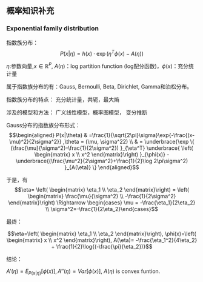 ## 概率知识补充

### Exponential family distribution

指数族分布：
$$P(x|\eta) = h(x) \cdot \exp{(\eta^T\phi(x)-A(\eta))}$$

$\eta$:参数向量,$x\in \mathbb{R}^P$, $A(\eta)$：log partition function (log配分函数)，$\phi(x)$：充分统计量

属于指数族分布的有：Gauss, Bernoulli, Beta, Dirichlet, Gamma和泊松分布。

指数族分布的特点： 充分统计量，共轭，最大熵

涉及的模型和方法： 广义线性模型，概率图模型， 变分推断

Gauss分布的指数族分布形式：
$$\begin{aligned}
P(x|\theta) & =\frac{1}{\sqrt{2\pi}\sigma}\exp{-\frac{(x-\mu)^2}{2\sigma^2}} ,\theta = (\mu, \sigma^22) \\
    & = \underbrace{\exp \{ (\frac{\mu}{\sigma^2}-\frac{1}{2\sigma^2}) }_{\eta^T} 
    \underbrace{ \left( \begin{matrix}  x \\ x^2 \end{matrix}\right) }_{\phi(x)} - \underbrace{(\frac{\mu^2}{2\sigma^2}+\frac{1}{2}\log 2\pi\sigma^2) }_{A(\eta)}  \}
\end{aligned}$$

于是，有
$$\eta= \left( \begin{matrix}  \eta_1 \\ \eta_2 \end{matrix}\right) = \left( \begin{matrix}  \frac{\mu}{\sigma^2} \\ -\frac{1}{2\sigma^2} \end{matrix}\right) \Rightarrow  
\begin{cases} \mu = -\frac{\eta_1}{2\eta_2} \\ 
\sigma^2=-\frac{1}{2\eta_2}\end{cases}$$

最终：

$$\eta=\left( \begin{matrix}  \eta_1 \\ \eta_2 \end{matrix}\right), \phi(x)=\left( \begin{matrix}  x \\ x^2 \end{matrix}\right), A(\eta)= -\frac{\eta_1^2}{4\eta_2} + \frac{1}{2}\log{(-\frac{\pi}{\eta_2})}$$

结论：

$A'(\eta)=E_{P(x|\eta)}[\phi(x)], A''(\eta) = Var[\phi(x)]$, $A(\eta)$ is convex funtion.

